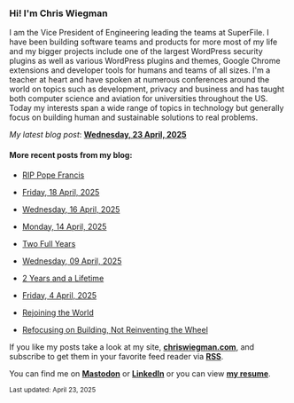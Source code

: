 ### Hi! I'm Chris Wiegman

I am the Vice President of Engineering leading the teams at SuperFile. I have been building software teams and products for more most of my life and my bigger projects include one of the largest WordPress security plugins as well as various WordPress plugins and themes, Google Chrome extensions and developer tools for humans and teams of all sizes. I'm a teacher at heart and have spoken at numerous conferences around the world on topics such as development, privacy and business and has taught both computer science and aviation for universities throughout the US. Today my interests span a wide range of topics in technology but generally focus on building human and sustainable solutions to real problems.

*My latest blog post*: **[Wednesday, 23 April, 2025](https://chriswiegman.com/2025/04/wednesday-23-april-2025/)**

#### More recent posts from my blog:



- [RIP Pope Francis](https://chriswiegman.com/2025/04/rip-pope-francis/)

- [Friday, 18 April, 2025](https://chriswiegman.com/2025/04/friday-18-april-2025/)

- [Wednesday, 16 April, 2025](https://chriswiegman.com/2025/04/wednesday-16-april-2025/)

- [Monday, 14 April, 2025](https://chriswiegman.com/2025/04/monday-14-april-2025/)

- [Two Full Years](https://chriswiegman.com/2025/04/two-full-years/)

- [Wednesday, 09 April, 2025](https://chriswiegman.com/2025/04/wednesday-09-april-2025/)

- [2 Years and a Lifetime](https://chriswiegman.com/2025/04/2-years-and-a-lifetime/)

- [Friday, 4 April, 2025](https://chriswiegman.com/2025/04/friday-4-april-2025/)

- [Rejoining the World](https://chriswiegman.com/2025/04/rejoining-the-world/)

- [Refocusing on Building, Not Reinventing the Wheel](https://chriswiegman.com/2025/03/refocusing-on-building-not-reinventing-the-wheel/)

If you like my posts take a look at my site, **[chriswiegman.com](https://chriswiegman.com/)**, and subscribe to get them in your favorite feed reader via **[RSS](https://chriswiegman.com/index.xml)**.

You can find me on **[Mastodon](https://mastodon.chriswiegman.com/@chris)** or **[LinkedIn](https://www.linkedin.com/in/chriswiegman)** or you can view **[my resume](https://cwie.co/resume)**.

<sub>Last updated: April 23, 2025</sub>
